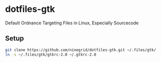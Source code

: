dotfiles-gtk
============

Default Ordnance Targeting Files in Linux, Especially Sourcecode

Setup
------------

```sh
git clone https://github.com/ninegrid/dotfiles-gtk.git ~/.files/gtk/
ln -s ~/.files/gtk/gtkrc-2.0 ~/.gtkrc-2.0
```
